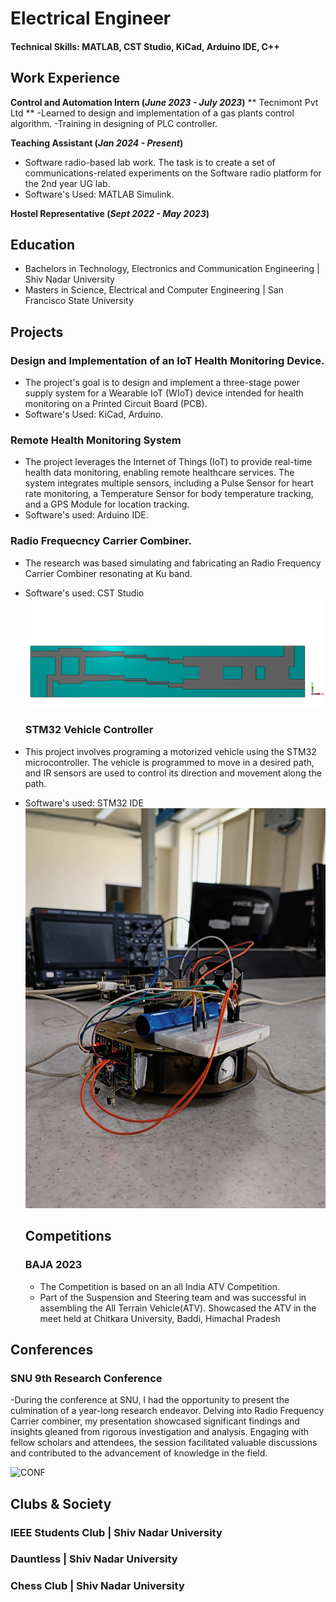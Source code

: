 # Electrical Engineer

#### Technical Skills: MATLAB, CST Studio, KiCad, Arduino IDE, C++

## Work Experience
**Control and Automation Intern (_June 2023 - July 2023_)**
** Tecnimont Pvt Ltd **
-Learned to design and implementation of a gas plants control algorithm. 
-Training in designing of PLC controller.

**Teaching Assistant (_Jan 2024 - Present_)**
- Software radio-based lab work. The task is to create a set of communications-related experiments on the Software radio platform for the 2nd year UG lab.
- Software's Used: MATLAB Simulink.

**Hostel Representative (_Sept 2022 - May 2023_)**

## Education
- Bachelors in Technology, Electronics and Communication Engineering | Shiv Nadar University 
- Masters in Science, Electrical and Computer Engineering | San Francisco State University

## Projects
### Design and Implementation of an IoT Health Monitoring Device.
- The project's goal is to design and implement a three-stage power supply system for a Wearable IoT (WIoT) device intended for health monitoring on a Printed Circuit Board (PCB).
- Software's Used: KiCad, Arduino.
  
### Remote Health Monitoring System
- The project leverages the Internet of Things (IoT) to provide real-time health data monitoring, enabling remote healthcare services. The system integrates multiple sensors, including a Pulse Sensor for heart rate monitoring, a Temperature Sensor for body temperature tracking, and a GPS Module for location tracking.
- Software's used: Arduino IDE.
  
### Radio Frequecncy Carrier Combiner.
- The research was based simulating and fabricating an Radio Frequency Carrier Combiner resonating at Ku band.
- Software's used: CST Studio
  ![RF](Storages/Images/Combined.png)
  ### STM32 Vehicle Controller
- This project involves programing a motorized vehicle using the STM32 microcontroller. The vehicle is programmed to move in a desired path, and IR sensors are used to control its direction and movement along the path. 
- Software's used: STM32 IDE
  ![STM32](Storages/Images/STM32.jpg)


  ## Competitions
  ### BAJA 2023
  - The Competition is based on an all India ATV Competition.
  - Part of the Suspension and Steering team and was successful in assembling the All Terrain Vehicle(ATV). Showcased the ATV in the meet held at Chitkara University, Baddi, Himachal Pradesh


## Conferences
### SNU 9th Research Conference
-During the conference at SNU, I had the opportunity to present the culmination of a year-long research endeavor. Delving into Radio Frequency Carrier combiner, my presentation showcased significant findings and insights gleaned from rigorous investigation and analysis. Engaging with fellow scholars and attendees, the session facilitated valuable discussions and contributed to the advancement of knowledge in the field.

![CONF](Storages/Images/1.jpg)


 ## Clubs & Society
  ### IEEE Students Club | Shiv Nadar University
  ### Dauntless | Shiv Nadar University
  ### Chess Club | Shiv Nadar University
    
